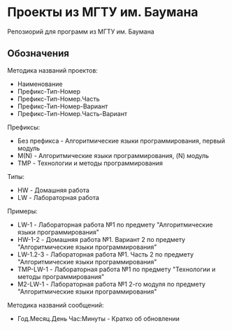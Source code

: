 # Проекты из МГТУ им. Баумана
Репозиорий для программ из МГТУ им. Баумана

## Обозначения

Методика названий проектов:
* Наименование
* Префикс-Тип-Номер
* Префикс-Тип-Номер.Часть
* Префикс-Тип-Номер-Вариант
* Префикс-Тип-Номер.Часть-Вариант

Префиксы:
* Без префикса - Алгоритмические языки программирования, первый модуль
* M(N) - Алгоритмические языки программирования, (N) модуль
* TMP - Технологии и методы программирования

Типы:
* HW - Домашняя работа
* LW - Лабораторная работа

Примеры:
* LW-1 - Лабораторная работа №1 по предмету "Алгоритмические языки программирования"
* HW-1-2 - Домашняя работа №1. Вариант 2 по предмету "Алгоритмические языки программирования"
* LW-1.2-3 - Лабораторная работа №1. Часть 2 по предмету "Алгоритмические языки программирования"
* TMP-LW-1 - Лабораторная работа №1 по предмету "Технологии и методы программирования"
* M2-LW-1 - Лабораторная работа №1 2-го модуля по предмету "Алгоритмические языки программирования"

Методика названий сообщений:
* Год.Месяц.День Час:Минуты - Кратко об обновлении